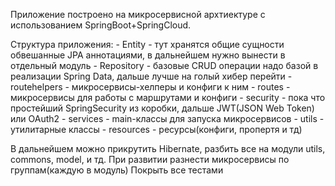  Приложение построено на микросервисной архтиектуре с использованием SpringBoot+SpringCloud. 
 
 Структура приложения:
    - Entity - тут хранятся общие сущности обвешанные JPA аннотациями, в дальнейшем нужно вынести в отдельный модуль
    - Repository - базовые CRUD операции надо базой в реализации Spring Data, дальше лучше на голый хибер перейти
    - routehelpers - микросервисы-хелперы и конфиги к ним
    - routes - микросервисы для работы с маршрутами и конфиги
    - security - пока что простейший SpringSecurity из коробки, дальше JWT(JSON Web Token) или OAuth2
    - services - main-классы для запуска микросервисов
    - utils - утилитарные классы
    - resources - ресурсы(конфиги, пропертя и тд)
    
 В дальнейшем можно прикрутить Hibernate, разбить все на модули utils, commons, model, и тд.
 При развитии разнести микросервисы по группам(каждую в модуль)
 Покрыть все тестами